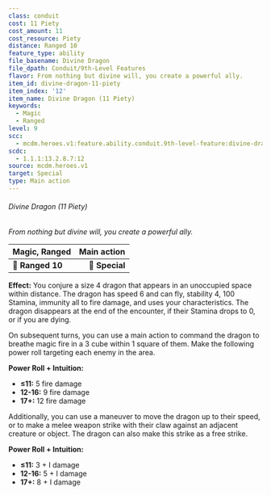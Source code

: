 ```yaml
---
class: conduit
cost: 11 Piety
cost_amount: 11
cost_resource: Piety
distance: Ranged 10
feature_type: ability
file_basename: Divine Dragon
file_dpath: Conduit/9th-Level Features
flavor: From nothing but divine will, you create a powerful ally.
item_id: divine-dragon-11-piety
item_index: '12'
item_name: Divine Dragon (11 Piety)
keywords:
  - Magic
  - Ranged
level: 9
scc:
  - mcdm.heroes.v1:feature.ability.conduit.9th-level-feature:divine-dragon-11-piety
scdc:
  - 1.1.1:13.2.8.7:12
source: mcdm.heroes.v1
target: Special
type: Main action
---
```


###### Divine Dragon (11 Piety)

*From nothing but divine will, you create a powerful ally.*

| **Magic, Ranged** | **Main action** |
| ----------------- | --------------: |
| **📏 Ranged 10**  |  **🎯 Special** |

**Effect:** You conjure a size 4 dragon that appears in an unoccupied space within distance. The dragon has speed 6 and can fly, stability 4, 100 Stamina, immunity all to fire damage, and uses your characteristics. The dragon disappears at the end of the encounter, if their Stamina drops to 0, or if you are dying.

On subsequent turns, you can use a main action to command the dragon to breathe magic fire in a 3 cube within 1 square of them. Make the following power roll targeting each enemy in the area.

**Power Roll + Intuition:**

- **≤11:** 5 fire damage
- **12-16:** 9 fire damage
- **17+:** 12 fire damage

Additionally, you can use a maneuver to move the dragon up to their speed, or to make a melee weapon strike with their claw against an adjacent creature or object. The dragon can also make this strike as a free strike.

**Power Roll + Intuition:**

- **≤11:** 3 + I damage
- **12-16:** 5 + I damage
- **17+:** 8 + I damage
